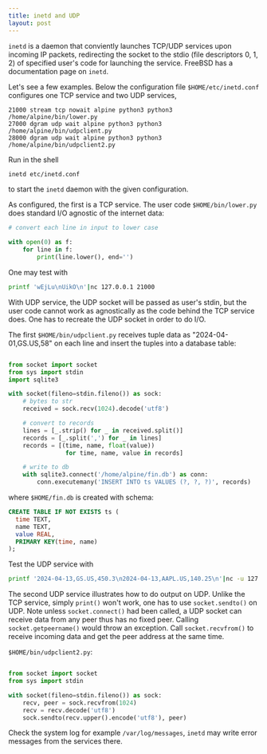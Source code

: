 ```yaml
---
title: inetd and UDP
layout: post
---
```


`inetd` is a daemon that conviently launches TCP/UDP services upon incoming IP packets, redirecting the socket to the stdio (file descriptors 0, 1, 2) of specified user's code for launching the service. FreeBSD has a documentation page on `inetd`.

Let's see a few examples. Below the configuration file `$HOME/etc/inetd.conf` configures one TCP service and two UDP services,

```
21000 stream tcp nowait alpine python3 python3 /home/alpine/bin/lower.py
27000 dgram udp wait alpine python3 python3 /home/alpine/bin/udpclient.py
28000 dgram udp wait alpine python3 python3 /home/alpine/bin/udpclient2.py
```

Run in the shell

```sh
inetd etc/inetd.conf
```

to start the `inetd` daemon with the given configuration.

As configured, the first is a TCP service. The user code `$HOME/bin/lower.py` does standard I/O agnostic of the internet data:

```python
# convert each line in input to lower case

with open(0) as f:
    for line in f:
        print(line.lower(), end='')
```

One may test with

```sh
printf 'wEjLu\nUikO\n'|nc 127.0.0.1 21000
```

With UDP service, the UDP socket will be passed as user's stdin, but the user code cannot work as agnostically as the code behind the TCP service does. One has to recreate the UDP socket in order to do I/O.

The first `$HOME/bin/udpclient.py` receives tuple data as "2024-04-01,GS.US,58" on each line and insert the tuples into a database table:

```python

from socket import socket
from sys import stdin
import sqlite3

with socket(fileno=stdin.fileno()) as sock:
    # bytes to str
    received = sock.recv(1024).decode('utf8')

    # convert to records
    lines = [_.strip() for _ in received.split()]
    records = [_.split(',') for _ in lines]
    records = [(time, name, float(value))
                for time, name, value in records]

    # write to db
    with sqlite3.connect('/home/alpine/fin.db') as conn:
        conn.executemany('INSERT INTO ts VALUES (?, ?, ?)', records)
```

where `$HOME/fin.db` is created with schema:

```sql
CREATE TABLE IF NOT EXISTS ts (
  time TEXT,
  name TEXT,
  value REAL,
  PRIMARY KEY(time, name)
);
```

Test the UDP service with

```sh
printf '2024-04-13,GS.US,450.3\n2024-04-13,AAPL.US,140.25\n'|nc -u 127.0.0.1 27000
```

The second UDP service illustrates how to do output on UDP. Unlike the TCP service, simply `print()` won't work, one has to use `socket.sendto()` on UDP. Note unless `socket.connect()` had been called, a UDP socket can receive data from any peer thus has no fixed peer. Calling `socket.getpeername()` would throw an exception. Call `socket.recvfrom()` to receive incoming data and get the peer address at the same time.

`$HOME/bin/udpclient2.py`:

```python

from socket import socket
from sys import stdin

with socket(fileno=stdin.fileno()) as sock:
    recv, peer = sock.recvfrom(1024)
    recv = recv.decode('utf8')
    sock.sendto(recv.upper().encode('utf8'), peer)
```

Check the system log for example `/var/log/messages`, `inetd` may write error messages from the services there.
